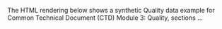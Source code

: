 The HTML rendering below shows a synthetic Quality data example for Common Technical Document (CTD) Module 3: Quality, sections ...